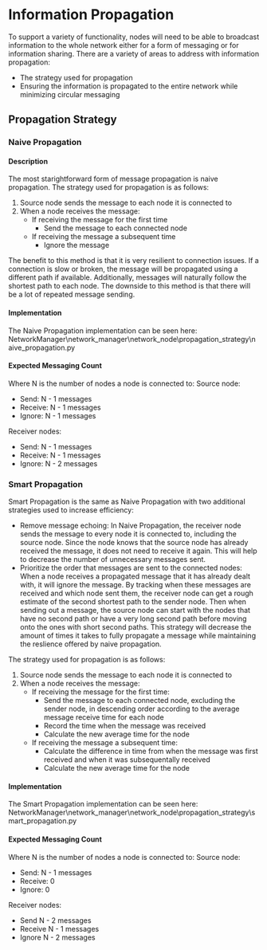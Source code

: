 # Information Propagation
To support a variety of functionality, nodes will need to be able to broadcast information to the whole network either for a form of messaging or for information sharing. There are a variety of areas to address with information propagation:
- The strategy used for propagation
- Ensuring the information is propagated to the entire network while minimizing circular messaging

## Propagation Strategy
### Naive Propagation
#### Description
The most starightforward form of message propagation is naive propagation. The strategy used for propagation is as follows:
1. Source node sends the message to each node it is connected to
2. When a node receives the message:
    - If receiving the message for the first time
        - Send the message to each connected node
    - If receiving the message a subsequent time
        - Ignore the message

The benefit to this method is that it is very resilient to connection issues. If a connection is slow or broken, the message will be propagated using a different path if available. Additionally, messages will naturally follow the shortest path to each node. The downside to this method is that there will be a lot of repeated message sending.

#### Implementation
The Naive Propagation implementation can be seen here: NetworkManager\network_manager\network_node\propagation_strategy\naive_propagation.py

#### Expected Messaging Count
Where N is the number of nodes a node is connected to:
Source node:
- Send: N - 1 messages
- Receive: N - 1 messages
- Ignore: N - 1 messages

Receiver nodes:
- Send: N - 1 messages
- Receive: N - 1 messages
- Ignore: N - 2 messages

### Smart Propagation
Smart Propagation is the same as Naive Propagation with two additional strategies used to increase efficiency:
- Remove message echoing: In Naive Propagation, the receiver node sends the message to every node it is connected to, including the source node. Since the node knows that the source node has already received the message, it does not need to receive it again. This will help to decrease the number of unnecessary messages sent.
- Prioritize the order that messages are sent to the connected nodes: When a node receives a propagated message that it has already dealt with, it will ignore the message. By tracking when these messages are received and which node sent them, the receiver node can get a rough estimate of the second shortest path to the sender node. Then when sending out a message, the source node can start with the nodes that have no second path or have a very long second path before moving onto the ones with short second paths. This strategy will decrease the amount of times it takes to fully propagate a message while maintaining the reslience offered by naive propagation.

The strategy used for propagation is as follows:
1. Source node sends the message to each node it is connected to
2. When a node receives the message:
    - If receiving the message for the first time: 
        - Send the message to each connected node, excluding the sender node, in descending order according to the average message receive time for each node
        - Record the time when the message was received
        - Calculate the new average time for the node
    - If receiving the message a subsequent time:
        - Calculate the difference in time from when the message was first received and when it was subsequentally received
        - Calculate the new average time for the node

#### Implementation
The Smart Propagation implementation can be seen here: NetworkManager\network_manager\network_node\propagation_strategy\smart_propagation.py

#### Expected Messaging Count
Where N is the number of nodes a node is connected to:
Source node:
- Send: N - 1 messages
- Receive: 0
- Ignore: 0

Receiver nodes:
- Send N - 2 messages
- Receive N - 1 messages
- Ignore N - 2 messages